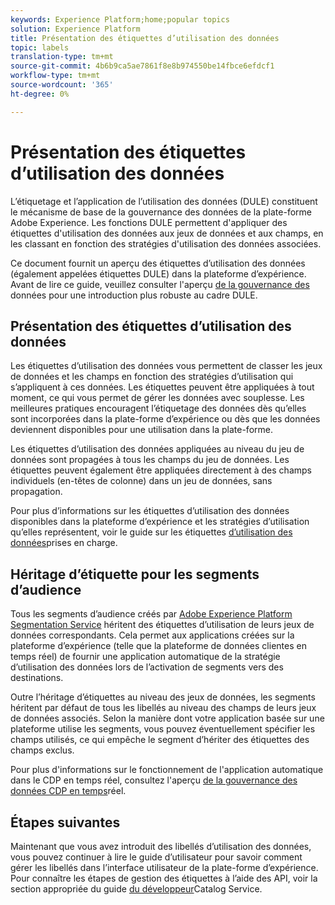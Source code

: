 ```yaml
---
keywords: Experience Platform;home;popular topics
solution: Experience Platform
title: Présentation des étiquettes d’utilisation des données
topic: labels
translation-type: tm+mt
source-git-commit: 4b6b9ca5ae7861f8e8b974550be14fbce6efdcf1
workflow-type: tm+mt
source-wordcount: '365'
ht-degree: 0%

---
```



# Présentation des étiquettes d’utilisation des données

L’étiquetage et l’application de l’utilisation des données (DULE) constituent le mécanisme de base de la gouvernance des données de la plate-forme Adobe Experience. Les fonctions DULE permettent d&#39;appliquer des étiquettes d&#39;utilisation des données aux jeux de données et aux champs, en les classant en fonction des stratégies d&#39;utilisation des données associées.

Ce document fournit un aperçu des étiquettes d’utilisation des données (également appelées étiquettes DULE) dans la plateforme d’expérience. Avant de lire ce guide, veuillez consulter l&#39;aperçu [de la gouvernance des](../home.md) données pour une introduction plus robuste au cadre DULE.

## Présentation des étiquettes d’utilisation des données

Les étiquettes d’utilisation des données vous permettent de classer les jeux de données et les champs en fonction des stratégies d’utilisation qui s’appliquent à ces données. Les étiquettes peuvent être appliquées à tout moment, ce qui vous permet de gérer les données avec souplesse. Les meilleures pratiques encouragent l’étiquetage des données dès qu’elles sont incorporées dans la plate-forme d’expérience ou dès que les données deviennent disponibles pour une utilisation dans la plate-forme.

Les étiquettes d’utilisation des données appliquées au niveau du jeu de données sont propagées à tous les champs du jeu de données. Les étiquettes peuvent également être appliquées directement à des champs individuels (en-têtes de colonne) dans un jeu de données, sans propagation.

Pour plus d’informations sur les étiquettes d’utilisation des données disponibles dans la plateforme d’expérience et les stratégies d’utilisation qu’elles représentent, voir le guide sur les étiquettes [d’utilisation des données](reference.md)prises en charge.

## Héritage d’étiquette pour les segments d’audience

Tous les segments d’audience créés par [Adobe Experience Platform Segmentation Service](../../segmentation/home.md) héritent des étiquettes d’utilisation de leurs jeux de données correspondants. Cela permet aux applications créées sur la plateforme d’expérience (telle que la plateforme de données clientes en temps réel) de fournir une application automatique de la stratégie d’utilisation des données lors de l’activation de segments vers des destinations.

Outre l’héritage d’étiquettes au niveau des jeux de données, les segments héritent par défaut de tous les libellés au niveau des champs de leurs jeux de données associés. Selon la manière dont votre application basée sur une plateforme utilise les segments, vous pouvez éventuellement spécifier les champs utilisés, ce qui empêche le segment d’hériter des étiquettes des champs exclus.

Pour plus d&#39;informations sur le fonctionnement de l&#39;application automatique dans le CDP en temps réel, consultez l&#39;aperçu [de la gouvernance des données CDP en temps](../../rtcdp/privacy/data-governance-overview.md#enforce-data-usage-compliance)réel.

## Étapes suivantes

Maintenant que vous avez introduit des libellés d’utilisation des données, vous pouvez continuer à lire le guide [](user-guide.md) d’utilisateur pour savoir comment gérer les libellés dans l’interface utilisateur de la plate-forme d’expérience. Pour connaître les étapes de gestion des étiquettes à l’aide des API, voir la section appropriée du guide [du développeur](../../catalog/api/labels.md)Catalog Service.